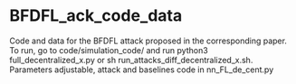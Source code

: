 # BFDFL_ack_code_data

Code and data for the BFDFL attack proposed in the corresponding paper. To run, go to code/simulation_code/ and run python3 full_decentralized_x.py or sh run_attacks_diff_decentralized_x.sh. Parameters adjustable, attack and baselines code in nn_FL_de_cent.py